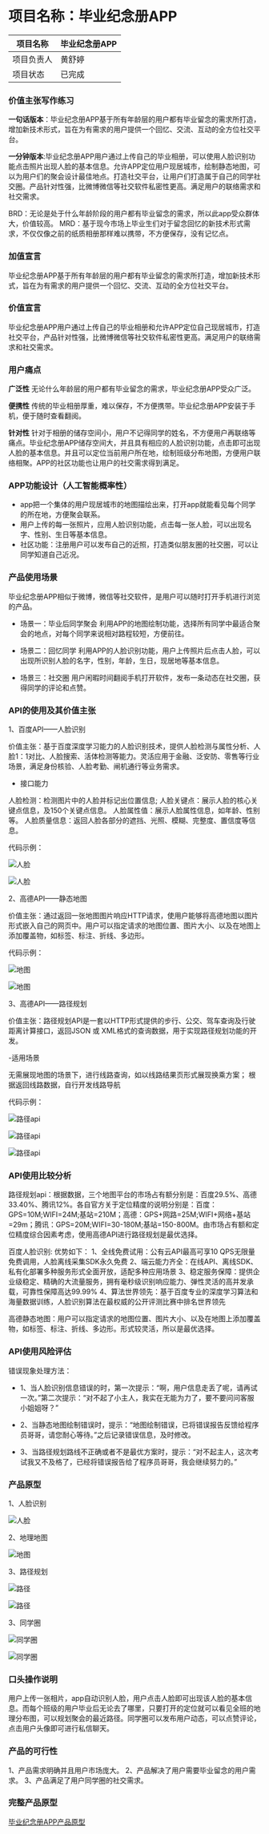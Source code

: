 # 项目名称：毕业纪念册APP

| 项目名称 | 毕业纪念册APP |
| ------ | ------ | 
| 项目负责人 |黄舒婷 | 
| 项目状态 | 已完成|

### 价值主张写作练习
**一句话版本**：毕业纪念册APP基于所有年龄层的用户都有毕业留念的需求所打造，增加新技术形式，旨在为有需求的用户提供一个回忆、交流、互动的全方位社交平台。

**一分钟版本**:毕业纪念册APP用户通过上传自己的毕业相册，可以使用人脸识别功能点击照片出现人脸的基本信息。允许APP定位用户现居城市，绘制静态地图，可以为用户们的聚会设计最佳地点。打造社交平台，让用户们打造属于自己的同学社交圈。产品针对性强，比微博微信等社交软件私密性更高。满足用户的联络需求和社交需求。


BRD：无论是处于什么年龄阶段的用户都有毕业留念的需求，所以此app受众群体大，价值较高。
MRD：基于现今市场上毕业生们对于留念回忆的新技术形式需求，不仅仅像之前的纸质相册那样难以携带，不方便保存，没有记忆点。


### 加值宣言
毕业纪念册APP基于所有年龄层的用户都有毕业留念的需求所打造，增加新技术形式，旨在为有需求的用户提供一个回忆、交流、互动的全方位社交平台。

### 价值宣言
毕业纪念册APP用户通过上传自己的毕业相册和允许APP定位自己现居城市，打造社交平台，产品针对性强，比微博微信等社交软件私密性更高。满足用户的联络需求和社交需求。

### 用户痛点
**广泛性**
无论什么年龄层的用户都有毕业留念的需求，毕业纪念册APP受众广泛。

**便携性**
传统的毕业相册厚重，难以保存，不方便携带。毕业纪念册APP安装于手机，便于随时查看翻阅。

**针对性**
针对于相册的储存空间小，用户不记得同学的姓名，不方便用户再联络等痛点。毕业纪念册APP储存空间大，并且具有相应的人脸识别功能，点击即可出现人脸的基本信息。并且可以定位当前用户所在地，绘制班级分布地图，方便用户联络相聚。APP的社区功能也让用户的社交需求得到满足。

### APP功能设计（人工智能概率性）
- app把一个集体的用户现居城市的地图描绘出来，打开app就能看见每个同学的所在地，方便聚会联系。
- 用户上传的每一张照片，应用人脸识别功能，点击每一张人脸，可以出现名字、性别、生日等基本信息。
- 社区功能：注册用户可以发布自己的近照，打造类似朋友圈的社交圈，可以让同学知道自己近况。

### 产品使用场景
毕业纪念册APP相似于微博，微信等社交软件，是用户可以随时打开手机进行浏览的产品。
- 场景一：毕业后同学聚会
利用APP的地图绘制功能，选择所有同学中最适合聚会的地点，对每个同学来说相对路程较短，方便前往。

- 场景二：回忆同学
利用APP的人脸识别功能，用户上传照片后点击人脸，可以出现所识别人脸的名字，性别，年龄，生日，现居地等基本信息。

- 场景三：社交圈
用户闲暇时间翻阅手机打开软件，发布一条动态在社交圈，获得同学的评论和点赞。

### API的使用及其价值主张

1、百度API——人脸识别

价值主张：基于百度深度学习能力的人脸识别技术，提供人脸检测与属性分析、人脸1：1对比、人脸搜索、活体检测等能力。灵活应用于金融、泛安防、零售等行业场景，满足身份核验、人脸考勤、闸机通行等业务需求。

- 接口能力

人脸检测：检测图片中的人脸并标记出位置信息;
人脸关键点：展示人脸的核心关键点信息，及150个关键点信息。
人脸属性值：展示人脸属性信息，如年龄、性别等。
人脸质量信息：返回人脸各部分的遮挡、光照、模糊、完整度、置信度等信息。

代码示例：

![人脸](https://github.com/Sparky-bt/API_ML_AI/blob/master/images/%E4%BA%BA%E8%84%B8api01.png)

![人脸](https://github.com/Sparky-bt/API_ML_AI/blob/master/images/%E4%BA%BA%E8%84%B8api02.png)


2、高德API——静态地图

价值主张：通过返回一张地图图片响应HTTP请求，使用户能够将高德地图以图片形式嵌入自己的网页中。用户可以指定请求的地图位置、图片大小、以及在地图上添加覆盖物，如标签、标注、折线、多边形。

代码示例：

![地图](https://github.com/Sparky-bt/API_ML_AI/blob/master/images/%E5%9C%B0%E5%9B%BEAPI01.png)

![地图](https://github.com/Sparky-bt/API_ML_AI/blob/master/images/%E5%9C%B0%E5%9B%BEapi02.png)


3、高德API——路径规划

价值主张：路径规划API是一套以HTTP形式提供的步行、公交、驾车查询及行驶距离计算接口，返回JSON 或 XML格式的查询数据，用于实现路径规划功能的开发。 

-适用场景

无需展现地图的场景下，进行线路查询，如以线路结果页形式展现换乘方案；
根据返回线路数据，自行开发线路导航

代码示例：

![路径api](https://github.com/Sparky-bt/I-home/blob/master/images/%E8%B7%AF%E5%BE%84%E8%A7%84%E5%88%92api01.png)

![路径api](https://github.com/Sparky-bt/I-home/blob/master/images/%E8%B7%AF%E5%BE%84%E8%A7%84%E5%88%92api02.png)

![路径api](https://github.com/Sparky-bt/I-home/blob/master/images/%E8%B7%AF%E5%BE%84%E8%A7%84%E5%88%92api03.png)

### API使用比较分析

路径规划api：根据数据，三个地图平台的市场占有额分别是：百度29.5%、高德33.40%、腾讯12%。各自官方关于定位精度的说明分别是：百度：GPS=10M;WIFI=24M;基站=210M；高德：GPS+网路=25M;WIFI+网络+基站=29m；腾讯：GPS=20M;WIFI=30-180M;基站=150-800M。由市场占有额和定位精度综合因素考虑，使用高德API进行路径规划是最优选择。

百度人脸识别:
优势如下：
1、全线免费试用：公有云API最高可享10 QPS无限量免费调用，人脸离线采集SDK永久免费
2、端云能力齐全：在线API、离线SDK、私有化部署多种服务形式全面开放，适配多种应用场景
3、稳定服务保障：提供企业级稳定、精确的大流量服务，拥有毫秒级识别响应能力、弹性灵活的高并发承载，可靠性保障高达99.99%
4、算法世界领先：基于百度专业的深度学习算法和海量数据训练，人脸识别算法在最权威的公开评测比赛中排名世界领先

高德静态地图：用户可以指定请求的地图位置、图片大小、以及在地图上添加覆盖物，如标签、标注、折线、多边形。形式较灵活，所以是最优选择。


### API使用风险评估

错误现象处理方法：
- 1、当人脸识别信息错误的时，第一次提示：“啊，用户信息走丢了呢，请再试一次。”第二次提示：“对不起了小主人，我实在无能为力了，要不要问问客服小姐姐呀？”

- 2、当静态地图绘制错误时，提示：“地图绘制错误，已将错误报告反馈给程序员哥哥，请您耐心等待。”之后记录错误信息，及时修改。

- 3、当路径规划路线不正确或者不是最优方案时，提示：“对不起主人，这次考试我又不及格了，已经将错误报告给了程序员哥哥，我会继续努力的。”

### 产品原型

1、人脸识别

![人脸](https://github.com/Sparky-bt/API_ML_AI/blob/master/images/%E4%BA%BA%E8%84%B8.png)

2、地理地图

![地图](https://github.com/Sparky-bt/API_ML_AI/blob/master/images/%E5%9C%B0%E5%9B%BE.png)

3、路径规划

![路径](https://github.com/Sparky-bt/API_ML_AI/blob/master/images/%E8%B7%AF%E5%BE%841.png)

![路径](https://github.com/Sparky-bt/API_ML_AI/blob/master/images/%E8%B7%AF%E5%BE%842.png)

3、同学圈

![同学圈](https://github.com/Sparky-bt/API_ML_AI/blob/master/images/%E5%90%8C%E5%AD%A6%E5%9C%881.png)

![同学圈](https://github.com/Sparky-bt/API_ML_AI/blob/master/images/%E5%90%8C%E5%AD%A6%E5%9C%882.png)

### 口头操作说明

用户上传一张相片，app自动识别人脸，用户点击人脸即可出现该人脸的基本信息。而每个班级的用户毕业后无论去了哪里，只要打开的定位就可以看见全班的地理分布图，可以规划聚会的最近路径。同学圈可以发布用户动态，可以点赞评论，点击用户头像即可进行私信聊天。


### 产品的可行性
1、产品需求明确并且用户市场庞大。
2、产品解决了用户需要毕业留念的用户需求。
3、产品满足了用户同学圈的社交需求。

### 完整产品原型
[毕业纪念册APP产品原型](http://nfunm030.gitee.io/commemorative_album_app)



